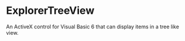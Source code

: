# ExplorerTreeView
An ActiveX control for Visual Basic 6 that can display items in a tree like view.
